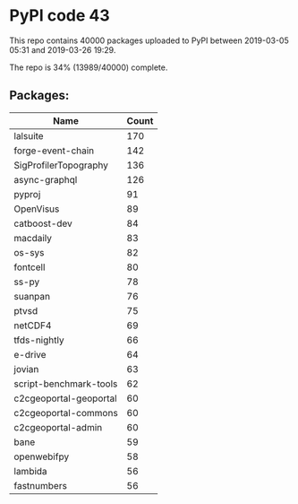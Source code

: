 # PyPI code 43

This repo contains 40000 packages uploaded to PyPI between 
2019-03-05 05:31 and 2019-03-26 19:29.

The repo is 34% (13989/40000) complete.

## Packages:

| Name  | Count |
| ----- | ----- |
| lalsuite | 170 |
| forge-event-chain | 142 |
| SigProfilerTopography | 136 |
| async-graphql | 126 |
| pyproj | 91 |
| OpenVisus | 89 |
| catboost-dev | 84 |
| macdaily | 83 |
| os-sys | 82 |
| fontcell | 80 |
| ss-py | 78 |
| suanpan | 76 |
| ptvsd | 75 |
| netCDF4 | 69 |
| tfds-nightly | 66 |
| e-drive | 64 |
| jovian | 63 |
| script-benchmark-tools | 62 |
| c2cgeoportal-geoportal | 60 |
| c2cgeoportal-commons | 60 |
| c2cgeoportal-admin | 60 |
| bane | 59 |
| openwebifpy | 58 |
| lambida | 56 |
| fastnumbers | 56 |


